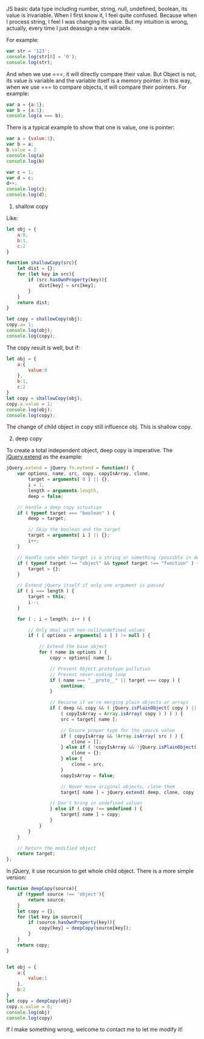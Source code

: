 JS basic data type including number, string, null, undefined, boolean, its value is invariable. When I first know it, I feel quite confused. Because when I process string, I feel I was changing its value. But my intuition is wrong, actually, every time I just deassign a new variable.

For example:

```JavaScript
var str = '123';
console.log(str[0] = '0');
console.log(str);
```

And when we use ===, it will directly compare their value. But Object is not, its value is variable and the variable itself is a memory pointer. In this way, when we use === to compare objects, it will compare their pointers. For example:

```JavaScript
var a = {a:1};
var b = {a:1};
console.log(a === b);
```

There is a typical example to show that one is value, one is pointer:

```JavaScript
var a = {value:1};
var b = a;
b.value = 2
console.log(a)
console.log(b)

var c = 1;
var d = c;
d++;
console.log(c);
console.log(d);
```

1. shallow copy

Like:

```JavaScript
let obj = {
    a:0,
    b:1,
    c:2
}

function shallowCopy(src){
    let dist = {};
    for (let key in src){
        if (src.hasOwnProperty(key)){
            dist[key] = src[key];
        }
    }
    return dist;
}

let copy = shallowCopy(obj);
copy.a= 1;
console.log(obj);
console.log(copy);
```

The copy result is well, but if:

```JavaScript
let obj = {
    a:{
        value:0
    },
    b:1,
    c:2
}
let copy = shallowCopy(obj);
copy.a.value = 1;
console.log(obj);
console.log(copy);
```

The change of child object in copy still influence obj. This is shallow copy.

2. deep copy

To create a total independent object, deep copy is imperative. The[ jQuery.extend](https://github.com/jquery/jquery/blob/master/src/core.js) as the example:

```JavaScript
jQuery.extend = jQuery.fn.extend = function() {
	var options, name, src, copy, copyIsArray, clone,
		target = arguments[ 0 ] || {},
		i = 1,
		length = arguments.length,
		deep = false;

	// Handle a deep copy situation
	if ( typeof target === "boolean" ) {
		deep = target;

		// Skip the boolean and the target
		target = arguments[ i ] || {};
		i++;
	}

	// Handle case when target is a string or something (possible in deep copy)
	if ( typeof target !== "object" && typeof target !== "function" ) {
		target = {};
	}

	// Extend jQuery itself if only one argument is passed
	if ( i === length ) {
		target = this;
		i--;
	}

	for ( ; i < length; i++ ) {

		// Only deal with non-null/undefined values
		if ( ( options = arguments[ i ] ) != null ) {

			// Extend the base object
			for ( name in options ) {
				copy = options[ name ];

				// Prevent Object.prototype pollution
				// Prevent never-ending loop
				if ( name === "__proto__" || target === copy ) {
					continue;
				}

				// Recurse if we're merging plain objects or arrays
				if ( deep && copy && ( jQuery.isPlainObject( copy ) ||
					( copyIsArray = Array.isArray( copy ) ) ) ) {
					src = target[ name ];

					// Ensure proper type for the source value
					if ( copyIsArray && !Array.isArray( src ) ) {
						clone = [];
					} else if ( !copyIsArray && !jQuery.isPlainObject( src ) ) {
						clone = {};
					} else {
						clone = src;
					}
					copyIsArray = false;

					// Never move original objects, clone them
					target[ name ] = jQuery.extend( deep, clone, copy );

				// Don't bring in undefined values
				} else if ( copy !== undefined ) {
					target[ name ] = copy;
				}
			}
		}
	}

	// Return the modified object
	return target;
};

```

In jQuery, it use  recursion to get whole child object. There is a more simple version:

```JavaScript
function deepCopy(source){
    if (typeof source !== 'object'){
        return source;
    }
    let copy = {};
    for (let key in source){
        if (source.hasOwnProperty(key)){
            copy[key] = deepCopy(source[key]);
        }
    }
    return copy;
}


let obj = {
    a:{
        value:1
    },
    b:2
}
let copy = deepCopy(obj)
copy.a.value = 0;
console.log(obj)
console.log(copy)
```

If I make something wrong, welcome to contact me to let me modify it!








